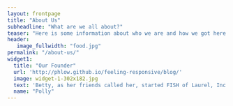 ```yaml
---
layout: frontpage
title: "About Us"
subheadline: "What are we all about?"
teaser: "Here is some information about who we are and how we got here."
header:
   image_fullwidth: "food.jpg"
permalink: "/about-us/"
widget1:
  title: "Our Founder"
  url: 'http://phlow.github.io/feeling-responsive/blog/'
  image: widget-1-302x182.jpg
  text: 'Betty, as her friends called her, started FISH of Laurel, Inc. to help low-income Laurel residents. She opened a food pantry in the basement of her home. With the aid of area volunteers and a telephone HelpLine, in addition to food from the food pantry, the group offered emergency financial aid and transportation. Twelve years later, the generous donation of "Elizabeth House" made it possible for FISH of Laurel to open a soup kitchen that fed a hot evening meal to area homeless folks, seven days each week. Bag lunches were offered at the end of the meal so folks would have some food for the next day. Can one person make a difference in their community? We think so!'
  name: "Polly"
---
```


<!-- widget2:
  title: "Why use this theme?"
  url: 'http://phlow.github.io/feeling-responsive/info/'
  text: '<em>Feeling Responsive</em> is heavily customizable.<br/>1. Language-Support :)<br/>2. Optimized for speed and it&#39;s responsive.<br/>3. Built on <a href="http://foundation.zurb.com/">Foundation Framework</a>.<br/>4. Seven different Headers.<br/>5. Customizable navigation, footer,...'
  video: '<a href="#" data-reveal-id="videoModal"><img src="http://phlow.github.io/feeling-responsive/images/start-video-feeling-responsive-302x182.jpg" width="302" height="182" alt=""/></a>'
widget3:
  title: "Download Theme"
  url: 'https://github.com/Phlow/feeling-responsive'
  image: widget-github-303x182.jpg
  text: '<em>Feeling Responsive</em> is free and licensed under a MIT License. Make it your own and start building. Grab the <a href="https://github.com/Phlow/feeling-responsive/tree/bare-bones-version">Bare-Bones-Version</a> for a fresh start or learn how to use it with the <a href="https://github.com/Phlow/feeling-responsive/tree/gh-pages">education-version</a> with sample posts and images. Then tell me via Twitter <a href="http://twitter.com/phlow">@phlow</a>.' -->